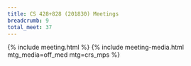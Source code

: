 ```yaml
---
title: CS 428+828 (201830) Meetings
breadcrumb: 9
total_meet: 37
---
```

{% include meeting.html %}
{% include meeting-media.html mtg_media=off_med mtg=crs_mps %}
